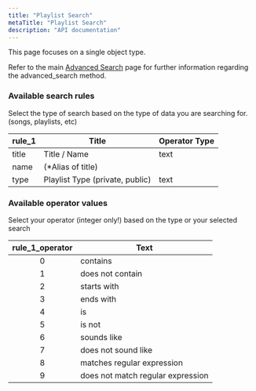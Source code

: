 ```yaml
---
title: "Playlist Search"
metaTitle: "Playlist Search"
description: "API documentation"
---
```


This page focuses on a single object type.

Refer to the main [Advanced Search](https://ampache.org/api/api-advanced-search) page for further information regarding the advanced_search method.

### Available search rules

Select the type of search based on the type of data you are searching for. (songs, playlists, etc)

| rule_1 | Title                           | Operator Type |
|--------|---------------------------------|---------------|
| title  | Title / Name                    | text          |
| name   | (*Alias of title)               |               |
| type   | Playlist Type (private, public) | text          |

### Available operator values

Select your operator (integer only!) based on the type or your selected search

| rule_1_operator | Text                              |
|:---------------:|-----------------------------------|
|        0        | contains                          |
|        1        | does not contain                  |
|        2        | starts with                       |
|        3        | ends with                         |
|        4        | is                                |
|        5        | is not                            |
|        6        | sounds like                       |
|        7        | does not sound like               |
|        8        | matches regular expression        |
|        9        | does not match regular expression |
